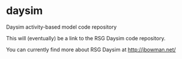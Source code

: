 # daysim
Daysim activity-based model code repository

This will (eventually) be a link to the RSG Daysim code repository. 

You can currently find more about RSG Daysim at http://jbowman.net/

